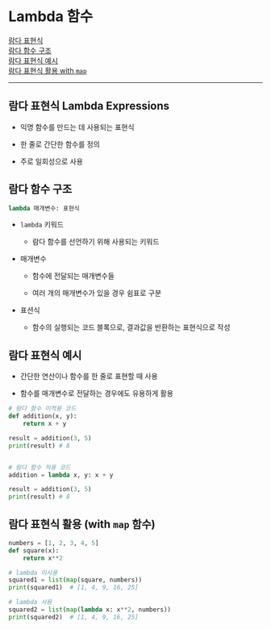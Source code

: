 # Lambda 함수

[람다 표현식](#람다-표현식-lambda-expressions)   
[람다 함수 구조](#람다-함수-구조)   
[람다 표현식 예시](#람다-표현식-예시)   
[람다 표현식 활용 with `map`](#람다-표현식-활용-with-map-함수)   

---

## 람다 표현식 Lambda Expressions
- 익명 함수를 만드는 데 사용되는 표현식

- 한 줄로 간단한 함수를 정의

- 주로 일회성으로 사용

## 람다 함수 구조
```python
lambda 매개변수: 표현식
```
- `lambda` 키워드
  - 람다 함수를 선언하기 위해 사용되는 키워드

- 매개변수
  - 함수에 전달되는 매개변수들
  
  - 여러 개의 매개변수가 있을 경우 쉼표로 구분

- 표션식
  - 함수의 실행되는 코드 블록으로, 결과값을 반환하는 표현식으로 작성


## 람다 표현식 예시
- 간단한 연산이나 함수를 한 줄로 표현할 때 사용

- 함수를 매개변수로 전달하는 경우에도 유용하게 활용

```python
# 람다 함수 미적용 코드
def addition(x, y):
    return x + y

result = addition(3, 5)
print(result) # 8
```

```python

# 람다 함수 적용 코드
addition = lambda x, y: x + y

result = addition(3, 5)
print(result) # 8
```
## 람다 표현식 활용 (with `map` 함수)
```python
numbers = [1, 2, 3, 4, 5]
def square(x):
    return x**2

# lambda 미사용
squared1 = list(map(square, numbers))
print(squared1)  # [1, 4, 9, 16, 25]

# lambda 사용
squared2 = list(map(lambda x: x**2, numbers))
print(squared2)  # [1, 4, 9, 16, 25]
```